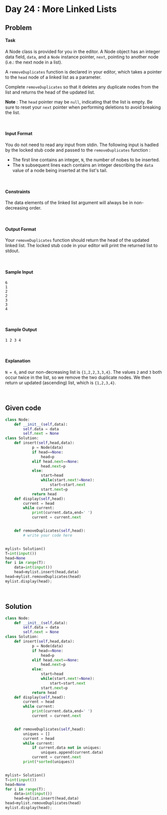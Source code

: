 # Day 24 : More Linked Lists
## Problem

#### Task

A Node class is provided for you in the editor. A Node object has an integer data field, `data`, and a `Node` instance pointer, `next`, pointing to another node (i.e.: the next node in a list).

A `removeDuplicates` function is declared in your editor, which takes a pointer to the `head` node of a linked list as a parameter.

Complete `removeDuplicates` so that it deletes any duplicate nodes from the list and returns the head of the updated list.

**Note** : The `head` pointer may be `null`, indicating that the list is empty. Be sure to reset your `next` pointer when performing deletions to avoid breaking the list.

<br>

#### Input Format

You do not need to read any input from stdin. The following input is hadled by the locked stub code and passed to the `removeDuplicates` function :
- The first line contains an integer, `N`, the number of nobes to be inserted.
- The `N` subsequent lines each contains an integer describing the `data` value of a node being inserted at the list's tail.


<br>

#### Constraints

The data elements of the linked list argument will always be in non-decreasing order.

<br>

#### Output Format

Your `removeDuplicates` function should return the head of the updated linked list. The locked stub code in your editor will print the returned list to stdout.

<br>

#### Sample Input


```
6
1
2
2
3
3
4
```

<br>

#### Sample Output


```
1 2 3 4
```

<br>

#### Explanation

`N = 6`, and our non-decreasing list is `{1,2,2,3,3,4}`. The values `2` and `3` both occur twice in the list, so we remove the two duplicate nodes. We then return ur updated (ascending) list, which is `{1,2,3,4}`.


<br>

## Given code

```python
class Node:
    def __init__(self,data):
        self.data = data
        self.next = None
class Solution:
    def insert(self,head,data):
            p = Node(data)           
            if head==None:
                head=p
            elif head.next==None:
                head.next=p
            else:
                start=head
                while(start.next!=None):
                    start=start.next
                start.next=p
            return head  
    def display(self,head):
        current = head
        while current:
            print(current.data,end=' ')
            current = current.next


    def removeDuplicates(self,head):
        # write your code here


mylist= Solution()
T=int(input())
head=None
for i in range(T):
    data=int(input())
    head=mylist.insert(head,data)    
head=mylist.removeDuplicates(head)
mylist.display(head);
```


<br>

## Solution


```python
class Node:
    def __init__(self,data):
        self.data = data
        self.next = None
class Solution:
    def insert(self,head,data):
            p = Node(data)           
            if head==None:
                head=p
            elif head.next==None:
                head.next=p
            else:
                start=head
                while(start.next!=None):
                    start=start.next
                start.next=p
            return head  
    def display(self,head):
        current = head
        while current:
            print(current.data,end=' ')
            current = current.next


    def removeDuplicates(self,head):
        uniques = []
        current = head
        while current:
            if current.data not in uniques:
                uniques.append(current.data)
            current = current.next
        print(*sorted(uniques))


mylist= Solution()
T=int(input())
head=None
for i in range(T):
    data=int(input())
    head=mylist.insert(head,data)    
head=mylist.removeDuplicates(head)
mylist.display(head); 
```
